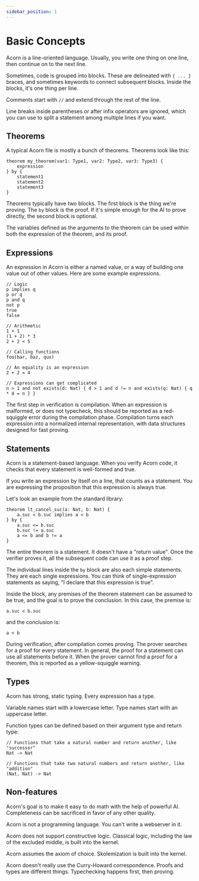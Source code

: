 ```yaml
---
sidebar_position: 1
---
```


# Basic Concepts

Acorn is a line-oriented language. Usually, you write one thing on one line, then continue on to the next line.

Sometimes, code is grouped into blocks. These are delineated with `{ ... }` braces, and sometimes keywords to connect subsequent blocks. Inside the blocks, it's one thing per line.

Comments start with `//` and extend through the rest of the line.

Line breaks inside parentheses or after infix operators are ignored, which you can use to split a statement among multiple lines if you want.

## Theorems

A typical Acorn file is mostly a bunch of theorems. Theorems look like this:

```acorn
theorem my_theorem(var1: Type1, var2: Type2, var3: Type3) {
    expression
} by {
    statement1
    statement2
    statement3
}
```

Theorems typically have two blocks. The first block is the thing we're proving. The `by` block is the proof. If it's simple enough for the AI to prove directly, the second block is optional.

The variables defined as the arguments to the theorem can be used within both the expression of the theorem, and its proof.

## Expressions

An expression in Acorn is either a named value, or a way of building one value out of other values. Here are some example expressions.

```acorn
// Logic
p implies q
p or q
p and q
not p
true
false

// Arithmetic
1 + 1
(1 + 2) * 3
2 + 2 < 5

// Calling functions
foo(bar, baz, qux)

// An equality is an expression
2 + 2 = 4

// Expressions can get complicated
n > 1 and not exists(d: Nat) { d > 1 and d != n and exists(q: Nat) { q * d = n } }
```

The first step in verification is compilation. When an expression is malformed, or does not typecheck, this should be reported as a red-squiggle error during the compilation phase. Compilation turns each expression into a normalized internal representation, with data structures designed for fast proving.

## Statements

Acorn is a statement-based language. When you verify Acorn code, it checks that every statement is well-formed and true.

If you write an expression by itself on a line, that counts as a statement. You are expressing the proposition that this expression is always true.

Let's look an example from the standard library:

```acorn
theorem lt_cancel_suc(a: Nat, b: Nat) {
    a.suc < b.suc implies a < b
} by {
    a.suc <= b.suc
    b.suc != a.suc
    a <= b and b != a
}
```

The entire theorem is a statement. It doesn't have a "return value". Once the verifier proves it, all the subsequent code can use it as a proof step.

The individual lines inside the `by` block are also each simple statements. They are each single expressions. You can think of single-expression statements as saying, "I declare that this expression is true".

Inside the block, any premises of the theorem statement can be assumed to be true, and the goal is to prove the conclusion. In this case, the premise is:

```acorn
a.suc < b.suc
```

and the conclusion is:

```acorn
a < b
```

During verification, after compilation comes proving. The prover searches for a proof for every statement. In general, the proof for a statement can use all statements before it. When the prover cannot find a proof for a theorem, this is reported as a yellow-squiggle warning.

## Types

Acorn has strong, static typing. Every expression has a type.

Variable names start with a lowercase letter. Type names start with an uppercase letter.

Function types can be defined based on their argument type and return type:

```acorn
// Functions that take a natural number and return another, like "successor"
Nat -> Nat

// Functions that take two natural numbers and return another, like "addition"
(Nat, Nat) -> Nat
```

## Non-features

Acorn's goal is to make it easy to do math with the help of powerful AI. Completeness can be sacrificed in favor of any other quality.

Acorn is not a programming language. You can't write a webserver in it.

Acorn does not support constructive logic. Classical logic, including the law of the excluded middle, is built into the kernel.

Acorn assumes the axiom of choice. Skolemization is built into the kernel.

Acorn doesn't really use the Curry-Howard correspondence. Proofs and types are different things. Typechecking happens first, then proving.
